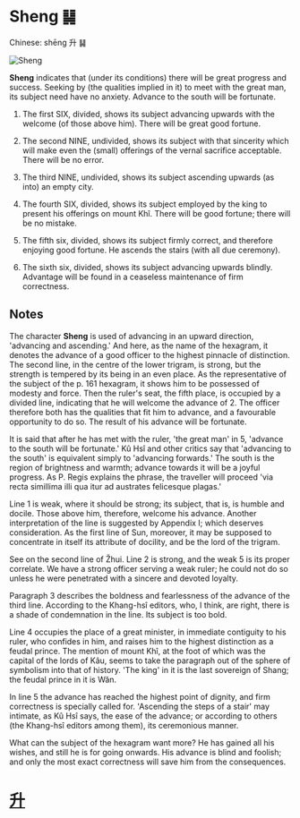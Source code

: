 # Sheng ䷭

Chinese: shēng 升 ䷭

![Sheng](https://88o.io/wp-content/uploads/2018/09/46-e58d87sheng.jpg)

**Sheng** indicates that (under its conditions) there will be great progress and success. Seeking by (the qualities implied in it) to meet with the great man, its subject need have no anxiety. Advance to the south will be fortunate.

1. The first SIX, divided, shows its subject advancing upwards with the welcome (of those above him). There will be great good fortune.

2. The second NINE, undivided, shows its subject with that sincerity which will make even the (small) offerings of the vernal sacrifice acceptable. There will be no error.

3. The third NINE, undivided, shows its subject ascending upwards (as into) an empty city.

4. The fourth SIX, divided, shows its subject employed by the king to present his offerings on mount Khî. There will be good fortune; there will be no mistake.

5. The fifth six, divided, shows its subject firmly correct, and therefore enjoying good fortune. He ascends the stairs (with all due ceremony).

6. The sixth six, divided, shows its subject advancing upwards blindly. Advantage will be found in a ceaseless maintenance of firm correctness.

## Notes

The character **Sheng** is used of advancing in an upward direction, 'advancing and ascending.' And here, as the name of the hexagram, it denotes the advance of a good officer to the highest pinnacle of distinction. The second line, in the centre of the lower trigram, is strong, but the strength is tempered by its being in an even place. As the representative of the subject of the p. 161 hexagram, it shows him to be possessed of modesty and force. Then the ruler's seat, the fifth place, is occupied by a divided line, indicating that he will welcome the advance of 2. The officer therefore both has the qualities that fit him to advance, and a favourable opportunity to do so. The result of his advance will be fortunate.

It is said that after he has met with the ruler, 'the great man' in 5, 'advance to the south will be fortunate.' Kû Hsî and other critics say that 'advancing to the south' is equivalent simply to 'advancing forwards.' The south is the region of brightness and warmth; advance towards it will be a joyful progress. As P. Regis explains the phrase, the traveller will proceed 'via recta simillima illi qua itur ad austrates felicesque plagas.'

Line 1 is weak, where it should be strong; its subject, that is, is humble and docile. Those above him, therefore, welcome his advance. Another interpretation of the line is suggested by Appendix I; which deserves consideration. As the first line of Sun, moreover, it may be supposed to concentrate in itself its attribute of docility, and be the lord of the trigram.

See on the second line of Žhui. Line 2 is strong, and the weak 5 is its proper correlate. We have a strong officer serving a weak ruler; he could not do so unless he were penetrated with a sincere and devoted loyalty.

Paragraph 3 describes the boldness and fearlessness of the advance of the third line. According to the Khang-hsî editors, who, I think, are right, there is a shade of condemnation in the line. Its subject is too bold.

Line 4 occupies the place of a great minister, in immediate contiguity to his ruler, who confides in him, and raises him to the highest distinction as a feudal prince. The mention of mount Khî, at the foot of which was the capital of the lords of Kâu, seems to take the paragraph out of the sphere of symbolism into that of history. 'The king' in it is the last sovereign of Shang; the feudal prince in it is Wăn.

In line 5 the advance has reached the highest point of dignity, and firm correctness is specially called for. 'Ascending the steps of a stair' may intimate, as Kû Hsî says, the ease of the advance; or according to others (the Khang-hsî editors among them), its ceremonious manner.

What can the subject of the hexagram want more? He has gained all his wishes, and still he is for going onwards. His advance is blind and foolish; and only the most exact correctness will save him from the consequences.

# [升](./e58d87sheng_cn.md)
